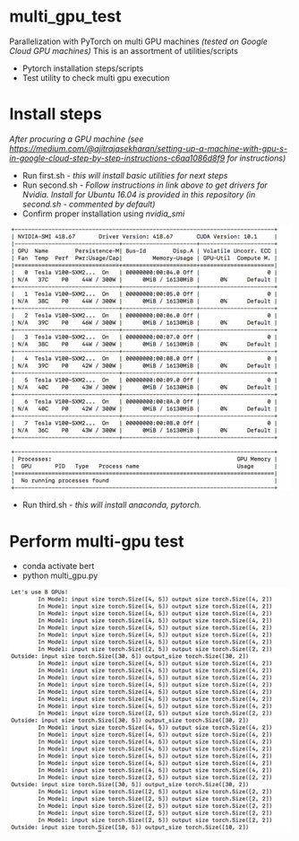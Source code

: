 # multi_gpu_test
Parallelization with PyTorch on multi GPU machines _(tested on Google Cloud GPU machines)_ 
This is an assortment of utilities/scripts 
 * Pytorch installation steps/scripts 
 * Test utility to check multi gpu execution

# Install steps
_After procuring a GPU machine (see https://medium.com/@ajitrajasekharan/setting-up-a-machine-with-gpu-s-in-google-cloud-step-by-step-instructions-c6aa1086d8f9 for instructions)_
* Run first.sh - _this will install basic utilities for next steps_
* Run second.sh - _Follow instructions in link above to get drivers for Nvidia. Install for Ubuntu 16.04 is provided in this repository (in second.sh - commented by default)_
* Confirm proper installation using _nvidia_smi_

![nvidia_smi command output](install.png)


* Run third.sh - _this will install anaconda, pytorch._

# Perform multi-gpu test
* conda activate bert
* python multi_gpu.py

![Output of multi_gpu.py](multi_gpu.png)
